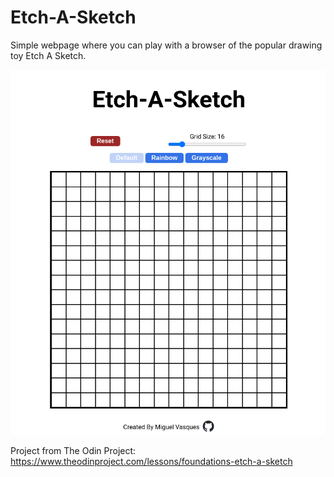 # Etch-A-Sketch

Simple webpage where you can play with a browser of the popular drawing toy Etch A Sketch.

![Alt text](./images/page-screenshot.png "Page Preview")

Project from The Odin Project:  
https://www.theodinproject.com/lessons/foundations-etch-a-sketch